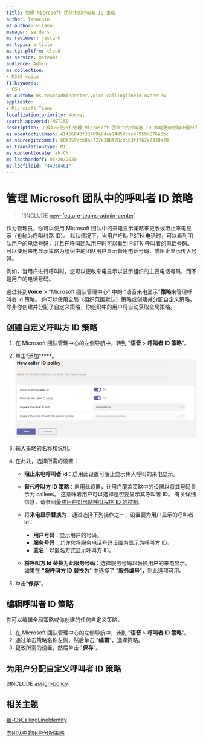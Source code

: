 ```yaml
---
title: 管理 Microsoft 团队中的呼叫者 ID 策略
author: lanachin
ms.author: v-lanac
manager: serdars
ms.reviewer: jastark
ms.topic: article
ms.tgt.pltfrm: cloud
ms.service: msteams
audience: Admin
ms.collection:
- M365-voice
f1.keywords:
- CSH
ms.custom: ms.teamsadmincenter.voice.callinglineid.overview
appliesto:
- Microsoft Teams
localization_priority: Normal
search.appverid: MET150
description: 了解如何使用和管理 Microsoft 团队中的呼叫者 ID 策略更改或阻止组织中的团队用户的来电显示 ID。
ms.openlocfilehash: 41466640f33769a64ce14d5d3dc47959c876a5bc
ms.sourcegitcommit: 60b859dcb8ac727a38bf28cdb63ff762e7338af8
ms.translationtype: MT
ms.contentlocale: zh-CN
ms.lasthandoff: 06/30/2020
ms.locfileid: "44938461"
---
```

# <a name="manage-caller-id-policies-in-microsoft-teams"></a>管理 Microsoft 团队中的呼叫者 ID 策略

>[!INCLUDE [new-feature-teams-admin-center](includes/new-feature-teams-admin-center.md)]

作为管理员，你可以使用 Microsoft 团队中的来电显示策略来更改或阻止来电显示（也称为呼叫线路 ID）。 默认情况下，当用户呼叫 PSTN 电话时，可以看到团队用户的电话号码，并且在呼叫团队用户时可以看到 PSTN 呼叫者的电话号码。 可以使用来电显示策略为组织中的团队用户显示备用电话号码，或阻止显示传入号码。

例如，当用户进行呼叫时，您可以更改来电显示以显示组织的主要电话号码，而不是用户的电话号码。

通过转到**Voice**  >  "Microsoft 团队管理中心" 中的 "语音来电显示"**策略**来管理呼叫者 id 策略。 你可以使用全局（组织范围默认）策略或创建并分配自定义策略。 除非你创建并分配了自定义策略，你组织中的用户将自动获取全局策略。

## <a name="create-a-custom-caller-id-policy"></a>创建自定义呼叫方 ID 策略

1. 在 Microsoft 团队管理中心的左侧导航中，转到 "**语音**  >  **呼叫者 ID 策略**"。
2. 单击“添加”****。 <br>
![管理中心中新来电显示策略页面的屏幕截图](media/caller-id-policies-add-policy.png)
3. 输入策略的名称和说明。
4. 在此处，选择所需的设置：

    - **阻止来电呼叫者 id**：启用此设置可阻止显示传入呼叫的来电显示。
    - **替代呼叫方 ID 策略**：启用此设置，让用户覆盖策略中的设置以将其号码显示为 callees。 这意味着用户可以选择是否要显示其呼叫者 ID。 有关详细信息，请参阅[最终用户对出站呼叫程序 ID 的控制](https://docs.microsoft.com/microsoftteams/how-can-caller-id-be-used-in-your-organization#end-user-control-of-outbound-caller-id)。
    - 将**来电显示替换**为：通过选择下列操作之一，设置要为用户显示的呼叫者 id：

        - **用户号码**：显示用户的号码。 
        - **服务号码**：允许您将服务电话号码设置为显示为呼叫方 ID。
        - **匿名**：以匿名方式显示呼叫方 ID。

    - **将呼叫方 Id 替换为此服务号码**：选择服务号码以替换用户的来电显示。 如果在 **"将呼叫方 ID 替换为**" 中选择了 "**服务编号**"，则此选项可用。

5. 单击“**保存**”。

## <a name="edit-a-caller-id-policy"></a>编辑呼叫者 ID 策略

你可以编辑全局策略或你创建的任何自定义策略。 

1. 在 Microsoft 团队管理中心的左侧导航中，转到 "**语音**  >  **呼叫者 ID 策略**"。
2. 通过单击策略名称左侧，然后单击 "**编辑**"，选择策略。
3. 更改所需的设置，然后单击 "**保存**"。

## <a name="assign-a-custom-caller-id-policy-to-users"></a>为用户分配自定义呼叫者 ID 策略

[!INCLUDE [assign-policy](includes/assign-policy.md)]

## <a name="related-topics"></a>相关主题

[新-CsCallingLineIdentity](https://docs.microsoft.com/powershell/module/skype/new-cscallinglineidentity?view=skype-ps)

[向团队中的用户分配策略](assign-policies.md)
